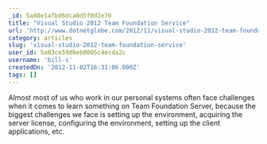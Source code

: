 ```yaml
---
_id: 5a88e1afbd6dca0d5f0d2e70
title: "Visual Studio 2012 Team Foundation Service"
url: 'http://www.dotnetglobe.com/2012/11/visual-studio-2012-team-foundation.html'
category: articles
slug: 'visual-studio-2012-team-foundation-service'
user_id: 5a83ce59d6eb0005c4ecda2c
username: 'bill-s'
createdOn: '2012-11-02T16:31:06.000Z'
tags: []
---
```


Almost most of us who work in our personal systems often face challenges when it comes to learn something on Team Foundation Server, because the biggest challenges we face is setting up the environment, acquiring the server license, configuring the environment, setting up the client applications, etc.
